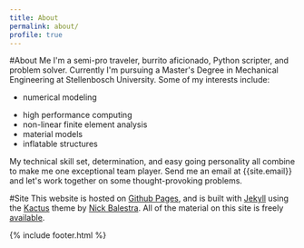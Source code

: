 ```yaml
---
title: About
permalink: about/
profile: true
---
```


#About Me
I'm a semi-pro traveler, burrito aficionado, Python scripter, and problem solver. Currently I'm pursuing a Master's Degree in Mechanical Engineering at Stellenbosch University. Some of my interests include:<ul><li>numerical modeling</li>  

<li>high performance computing</li>  

<li>non-linear finite element analysis</li>  

<li>material models</li>  

<li>inflatable structures</li>
</ul>  

My technical skill set, determination, and easy going personality all combine to make me one exceptional team player. Send me an email at {{site.email}} and let's work together on some thought-provoking problems.

#Site
This website is hosted on [Github Pages](https://pages.github.com), and is built with [Jekyll](https://jekyllrb.com/) using the [Kactus](https://github.com/nickbalestra/kactus) theme by [Nick Balestra](http://nick.balestra.ch). All of the material on this site is freely [available](https://github.com/cjekel/cjekel.github.io).

{% include footer.html %}